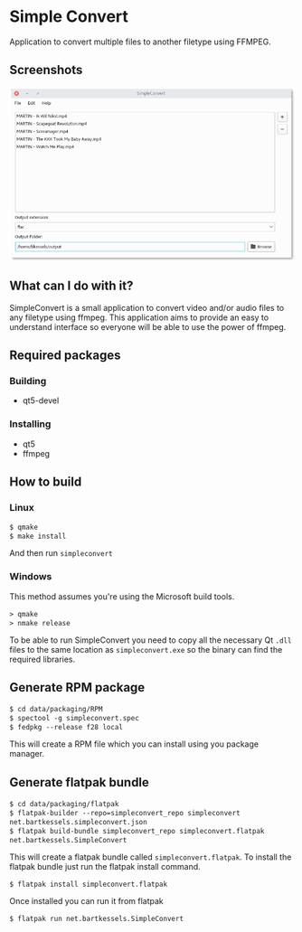 # Simple Convert

Application to convert multiple files to another filetype using FFMPEG.

## Screenshots

![Simple Convert mainwindow](data/screenshots/mainwindow.png)

## What can I do with it?

SimpleConvert is a small application to convert video and/or
audio files to any filetype using ffmpeg. This application aims
to provide an easy to understand interface so everyone will be
able to use the power of ffmpeg.

## Required packages

### Building

- qt5-devel

### Installing

- qt5
- ffmpeg

## How to build

### Linux

```
$ qmake
$ make install
```

And then run `simpleconvert`

### Windows

This method assumes you're using the Microsoft build tools.

```
> qmake
> nmake release
```

To be able to run SimpleConvert you need to copy all the
necessary Qt `.dll` files to the same location as `simpleconvert.exe`
so the binary can find the required libraries.

## Generate RPM package

```
$ cd data/packaging/RPM
$ spectool -g simpleconvert.spec
$ fedpkg --release f28 local
```

This will create a RPM file which you can install using you package manager.

## Generate flatpak bundle

```
$ cd data/packaging/flatpak
$ flatpak-builder --repo=simpleconvert_repo simpleconvert net.bartkessels.simpleconvert.json
$ flatpak build-bundle simpleconvert_repo simpleconvert.flatpak net.bartkessels.SimpleConvert
```

This will create a flatpak bundle called `simpleconvert.flatpak`. To install the flatpak bundle
just run the flatpak install command.

```
$ flatpak install simpleconvert.flatpak
```

Once installed you can run it from flatpak

```
$ flatpak run net.bartkessels.SimpleConvert
```
